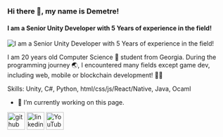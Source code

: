 ### Hi there 👋, my name is Demetre!
#### I am a **Senior Unity Developer** with **5 Years** of experience in the field!
![I am a **Senior Unity Developer** with **5 Years** of experience in the field!](https://scontent.ftbs5-2.fna.fbcdn.net/v/t39.30808-6/241351949_331033468611943_4546229646337911783_n.jpg?_nc_cat=104&cb=99be929b-3346023f&ccb=1-7&_nc_sid=300f58&_nc_ohc=AZWohyCWC6kAX8CHivc&_nc_ht=scontent.ftbs5-2.fna&oh=00_AfB69zfDzUkDEn-umYCh24VwglYWsqIb-84xywlOtxmJ3g&oe=64DF855D)

I am 20 years old  Computer Science 🥼 student from Georgia. During the programming journey 🌏, I encountered many fields except game dev, including web, mobile or blockchain development! 👨‍💻

Skills: Unity, C#, Python, html/css/js/React/Native, Java, Ocaml

- 🔭 I’m currently working on this page. 


[<img src='https://cdn.jsdelivr.net/npm/simple-icons@3.0.1/icons/github.svg' alt='github' height='40'>](https://github.com/DemetreShonia)  [<img src='https://cdn.jsdelivr.net/npm/simple-icons@3.0.1/icons/linkedin.svg' alt='linkedin' height='40'>](https://www.linkedin.com/in/https://www.linkedin.com/in/demetre-shonia-958663228//)  [<img src='https://cdn.jsdelivr.net/npm/simple-icons@3.0.1/icons/youtube.svg' alt='YouTube' height='40'>](https://www.youtube.com/channel/https://www.youtube.com/c/shonia)  

